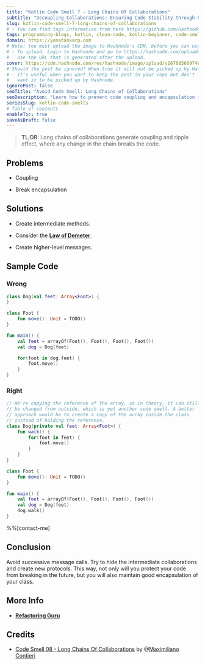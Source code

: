```yaml
---
title: "Kotlin Code Smell 7 - Long Chains Of Collaborations"
subtitle: "Decoupling Collaborations: Ensuring Code Stability through Reduced Chains and Better Encapsulation"
slug: kotlin-code-smell-7-long-chains-of-collaborations
# - You can find tags information from here https://github.com/Hashnode/support/blob/main/misc/tags.json
tags: programming-blogs, kotlin, clean-code, kotlin-beginner, code-smell-1
domain: https://yonatankarp.com
# Note: You must upload the image to Hashnode's CDN, before you can use it here.
# - To upload, Login to Hashnode and go to https://hashnode.com/uploader
#   Use the URL that is generated after the upload.
cover: https://cdn.hashnode.com/res/hashnode/image/upload/v1670056097460/SWqMSlqG9.jpeg
# Should the post be ignored? When true it will not be picked up by Hashnode.
# - It's useful when you want to keep the post in your repo but don't
#   want it to be picked up by Hashnode.
ignorePost: false
seoTitle: "Avoid Code Smell: Long Chains of Collaborations"
seoDescription: "Learn how to prevent code coupling and encapsulation issues by eliminating long chains of collaborations in your Kotlin code."
seriesSlug: kotlin-code-smells
# Table of contents
enableToc: true
saveAsDraft: false
---
```


> **TL;DR**: Long chains of collaborations generate coupling and ripple effect, where any change in the chain breaks the code.

## Problems

* Coupling
    
* Break encapsulation
    

## Solutions

* Create intermediate methods.
    
* Consider the [**Law of Demeter**](https://en.wikipedia.org/wiki/Law_of_Demeter).
    
* Create higher-level messages.
    

## Sample Code

### Wrong

```kotlin
class Dog(val feet: Array<Foot>) {
}

class Foot {
    fun move(): Unit = TODO()
}

fun main() {
    val feet = arrayOf(Foot(), Foot(), Foot(), Foot())
    val dog = Dog(feet)

    for(foot in dog.feet) {
        foot.move()
    }
}
```

### Right

```kotlin
// We're copying the reference of the array, so in theory, it can still
// be changed from outside, which is yet another code smell. A better
// approach would be to create a copy of the array inside the class
// instead of holding the reference.
class Dog(private val feet: Array<Foot>) {
    fun walk() {
        for(foot in feet) {
            foot.move()
        }
    }
}

class Foot {
    fun move(): Unit = TODO()
}

fun main() {
    val feet = arrayOf(Foot(), Foot(), Foot(), Foot())
    val dog = Dog(feet)
    dog.walk()
}
```

%%[contact-me]

## Conclusion

Avoid successive message calls. Try to hide the intermediate collaborations and create new protocols. This way, not only will you protect your code from breaking in the future, but you will also maintain good encapsulation of your class.

## More Info

* [**Refactoring Guru**](https://refactoring.guru/es/smells/message-chains)
    

## Credits

* [Code Smell 08 - Long Chains Of Collaborations](https://maximilianocontieri.com/code-smell-08-long-chains-of-collaborations) by @[Maximiliano Contieri](@mcsee)
